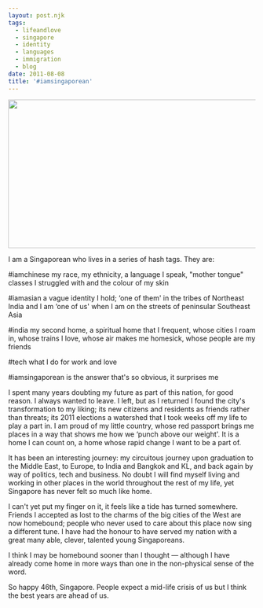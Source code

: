 ```yaml
---
layout: post.njk
tags:
  - lifeandlove
  - singapore
  - identity
  - languages
  - immigration
  - blog
date: 2011-08-08
title: '#iamsingaporean'
---
```


<img src="http://res.cloudinary.com/dmchbvarm/image/upload/v1456563028/singapore_skyline_night_panorama_2011_edahmo.png" alt="" title="Singapore Skyline" width="640" height="302" class="size-full wp-image-233">

I am a Singaporean who lives in a series of hash tags. They are:

#iamchinese my race, my ethnicity, a language I speak, "mother tongue" classes I struggled with and the colour of my skin

#iamasian a vague identity I hold; &#8216;one of them' in the tribes of Northeast India and I am &#8216;one of us' when I am on the streets of peninsular Southeast Asia

#india my second home, a spiritual home that I frequent, whose cities I roam in, whose trains I love, whose air makes me homesick, whose people are my friends

#tech what I do for work and love

#iamsingaporean is the answer that's so obvious, it surprises me

I spent many years doubting my future as part of this nation, for good reason. I always wanted to leave. I left, but as I returned I found the city's transformation to my liking; its new citizens and residents as friends rather than threats; its 2011 elections a watershed that I took weeks off my life to play a part in. I am proud of my little country, whose red passport brings me places in a way that shows me how we &#8216;punch above our weight'. It is a home I can count on, a home whose rapid change I want to be a part of.

It has been an interesting journey: my circuitous journey upon graduation to the Middle East, to Europe, to India and Bangkok and KL, and back again by way of politics, tech and business. No doubt I will find myself living and working in other places in the world throughout the rest of my life, yet Singapore has never felt so much like home.

I can't yet put my finger on it, it feels like a tide has turned somewhere. Friends I accepted as lost to the charms of the big cities of the West are now homebound; people who never used to care about this place now sing a different tune. I have had the honour to have served my nation with a great many able, clever, talented young Singaporeans.

I think I may be homebound sooner than I thought — although I have already come home in more ways than one in the non-physical sense of the word.

So happy 46th, Singapore. People expect a mid-life crisis of us but I think the best years are ahead of us.
